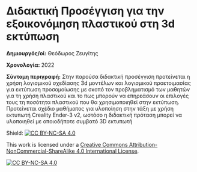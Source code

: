 # Διδακτική Προσέγγιση για την εξοικονόμηση πλαστικού στη 3d εκτύπωση

**Δημιουργός/οί:** Θεόδωρος Ζευγίτης

**Χρονολογία:** 2022

**Σύντομη περιγραφή:** Στην παρούσα διδακτική προσέγγιση προτείνεται η χρήση λογισμικού σχεδίασης 3d μοντέλων και λογισμικού προετοιμασίας για εκτύπωση προσομοίωσης με σκοπό τον προβληματισμό των μαθητών για τη χρήση πλαστικού και το πως μπορούν να επηρεάσουν οι επιλογές τους τη ποσότητα πλαστικού που θα χρησιμοποιηθεί στην εκτύπωση. Προτείνεται σχέδιο μαθήματος για υλοποίηση στην τάξη με χρήση εκτυπωτή Creality Ender-3 v2, ωστόσο η διδακτική πρόταση μπορεί να υλοποιηθεί με οποιοδήποτε συμβατό 3D εκτυπωτή


Shield: [![CC BY-NC-SA 4.0][cc-by-nc-sa-shield]][cc-by-nc-sa]

This work is licensed under a
[Creative Commons Attribution-NonCommercial-ShareAlike 4.0 International License][cc-by-nc-sa].

[![CC BY-NC-SA 4.0][cc-by-nc-sa-image]][cc-by-nc-sa]

[cc-by-nc-sa]: http://creativecommons.org/licenses/by-nc-sa/4.0/
[cc-by-nc-sa-image]: https://licensebuttons.net/l/by-nc-sa/4.0/88x31.png
[cc-by-nc-sa-shield]: https://img.shields.io/badge/License-CC%20BY--NC--SA%204.0-lightgrey.svg
